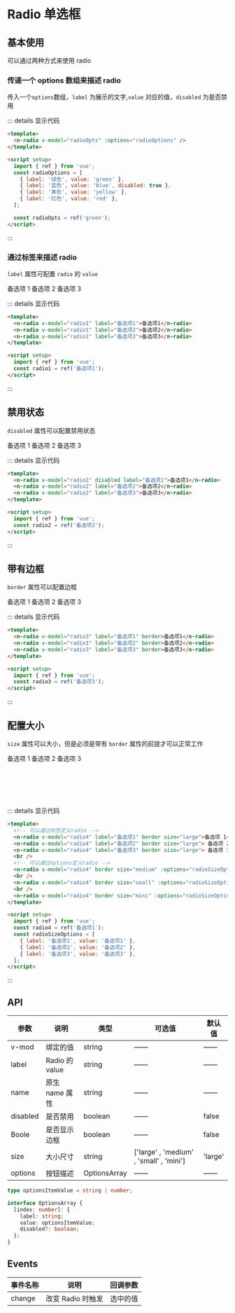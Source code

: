 # Radio 单选框

## 基本使用

可以通过两种方式来使用 radio

### 传递一个 options 数组来描述 radio

传入一个`options`数组，`label` 为展示的文字,`value` 对应的值，`disabled` 为是否禁用

<n-radio v-model="radioOpts" :options="radioOptions" />

::: details 显示代码

```html
<template>
  <n-radio v-model="radioOpts" :options="radioOptions" />
</template>

<script setup>
  import { ref } from 'vue';
  const radioOptions = [
    { label: '绿色', value: 'green' },
    { label: '蓝色', value: 'blue', disabled: true },
    { label: '黄色', value: 'yellow' },
    { label: '红色', value: 'red' },
  ];

  const radioOpts = ref('green');
</script>
```

:::

### 通过标签来描述 radio

`label` 属性可配置 `radio` 的 `value`

<n-radio v-model="radio1" label="备选项1">备选项 1</n-radio>
<n-radio v-model="radio1" label="备选项2">备选项 2</n-radio>
<n-radio v-model="radio1" label="备选项3">备选项 3</n-radio>

::: details 显示代码

```html
<template>
  <n-radio v-model="radio1" label="备选项1">备选项1</n-radio>
  <n-radio v-model="radio1" label="备选项2">备选项2</n-radio>
  <n-radio v-model="radio1" label="备选项3">备选项3</n-radio>
</template>

<script setup>
  import { ref } from 'vue';
  const radio1 = ref('备选项1');
</script>
```

:::

## 禁用状态

`disabled` 属性可以配置禁用状态

<n-radio v-model="radio2" disabled label="备选项1">备选项 1</n-radio>
<n-radio v-model="radio2" label="备选项2">备选项 2</n-radio>
<n-radio v-model="radio2" label="备选项3">备选项 3</n-radio>

::: details 显示代码

```html
<template>
  <n-radio v-model="radio2" disabled label="备选项1">备选项1</n-radio>
  <n-radio v-model="radio2" label="备选项2">备选项2</n-radio>
  <n-radio v-model="radio2" label="备选项3">备选项3</n-radio>
</template>

<script setup>
  import { ref } from 'vue';
  const radio2 = ref('备选项2');
</script>
```

:::

## 带有边框

`border` 属性可以配置边框

<n-radio v-model="radio3" label="备选项1" border>备选项 1</n-radio>
<n-radio v-model="radio3" label="备选项2" border>备选项 2</n-radio>
<n-radio v-model="radio3" label="备选项3" border>备选项 3</n-radio>

::: details 显示代码

```html
<template>
  <n-radio v-model="radio3" label="备选项1" border>备选项1</n-radio>
  <n-radio v-model="radio3" label="备选项2" border>备选项2</n-radio>
  <n-radio v-model="radio3" label="备选项3" border>备选项3</n-radio>
</template>

<script setup>
  import { ref } from 'vue';
  const radio3 = ref('备选项3');
</script>
```

:::

## 配置大小

`size` 属性可以大小，但是必须是带有 `border` 属性的前提才可以正常工作

<n-radio v-model="radio4" label="备选项1" border size="large">备选项 1</n-radio>
<n-radio v-model="radio4" label="备选项2" border size="large"> 备选项 2</n-radio>
<n-radio v-model="radio4" label="备选项3" border size="large"> 备选项 3</n-radio>
<br />
<br />
<n-radio v-model="radio4" border size="medium" :options="radioSizeOptions" />
<br />
<br />
<n-radio v-model="radio4" border size="small" :options="radioSizeOptions" />
<br />
<br />
<n-radio v-model="radio4" border size="mini" :options="radioSizeOptions" />

::: details 显示代码

```html
<template>
  <!-- 可以通过标签定义radio -->
  <n-radio v-model="radio4" label="备选项1" border size="large">备选项 1</n-radio>
  <n-radio v-model="radio4" label="备选项2" border size="large"> 备选项 2</n-radio>
  <n-radio v-model="radio4" label="备选项3" border size="large"> 备选项 3</n-radio>
  <br />
  <!-- 可以通过options定义radio -->
  <n-radio v-model="radio4" border size="medium" :options="radioSizeOptions" />
  <br />
  <n-radio v-model="radio4" border size="small" :options="radioSizeOptions" />
  <br />
  <n-radio v-model="radio4" border size="mini" :options="radioSizeOptions" />
</template>

<script setup>
  import { ref } from 'vue';
  const radio4 = ref('备选项1');
  const radioSizeOptions = [
    { label: '备选项1', value: '备选项1' },
    { label: '备选项2', value: '备选项2' },
    { label: '备选项3', value: '备选项3' },
  ];
</script>
```

:::

## API

| 参数     | 说明           | 类型         | 可选值                                  | 默认值  |
| -------- | -------------- | ------------ | --------------------------------------- | ------- |
| v-mod    | 绑定的值       | string       | ——                                      | ——      |
| label    | Radio 的 value | string       | ——                                      | ——      |
| name     | 原生 name 属性 | string       | ——                                      | ——      |
| disabled | 是否禁用       | boolean      | ——                                      | false   |
| Boole    | 是否显示边框   | boolean      | ——                                      | false   |
| size     | 大小尺寸       | string       | ['large' , 'medium' , 'small' , 'mini'] | 'large' |
| options  | 按钮描述       | OptionsArray | ——                                      | ——      |

```ts
type optionsItemValue = string | number;

interface OptionsArray {
  [index: number]: {
    label: string;
    value: optionsItemValue;
    disabled?: boolean;
  };
}
```

## Events

| 事件名称 | 说明              | 回调参数 |
| -------- | ----------------- | -------- |
| change   | 改变 Radio 时触发 | 选中的值 |

<script setup>
  import { ref } from 'vue'

  const radioOptions = [
    { label: '绿色', value: 'green' },
    { label: '蓝色', value: 'blue', disabled: true },
    { label: '黄色', value: 'yellow' },
    { label: '红色', value: 'red' },
  ];

  const radioSizeOptions = [
    { label: '备选项1', value: '备选项1' },
    { label: '备选项2', value: '备选项2' },
    { label: '备选项3', value: '备选项3' },
  ];

  const radioOpts = ref('green')
  const radio1 = ref('备选项1')
  const radio2 = ref('备选项2')
  const radio3 = ref('备选项3')
  const radio4 = ref('备选项1')
</script>
